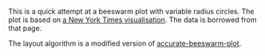 This is a quick attempt at a beeswarm plot with variable radius circles.  The plot is
based on [a New York Times visualisation](https://www.nytimes.com/interactive/2020/04/02/us/coronavirus-social-distancing.html). The data is borrowed from that page.

The layout algorithm is a modified version of [accurate-beeswarm-plot](https://github.com/jtrim-ons/accurate-beeswarm-plot).
